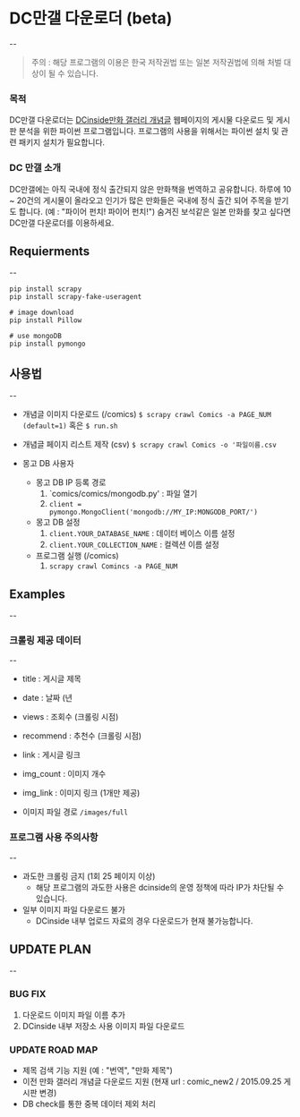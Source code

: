 # DC만갤 다운로더 (beta)
--

> 주의 : 해당 프로그램의 이용은 한국 저작권법 또는 일본 저작권법에 의해 처벌 대상이 될 수 있습니다.

### 목적
DC만갤 다운로더는 [DCinside만화 갤러리 개념글](https://gall.dcinside.com/board/lists?id=comic_new2&exception_mode=recommend) 웹페이지의 게시물 다운로드 및 게시판 분석을 위한 파이썬 프로그램입니다. 프로그램의 사용을 위해서는 파이썬 설치 및 관련 패키지 설치가 필요합니다.

### DC 만갤 소개
DC만갤에는 아직 국내에 정식 출간되지 않은 만화책을 번역하고 공유합니다. 하루에 10 ~ 20건의 게시물이 올라오고 인기가 많은 만화들은 국내에 정식 출간 되어 주목을 받기도 합니다. (예 : "파이어 펀치! 파이어 펀치!") 숨겨진 보석같은 일본 만화를 찾고 싶다면 DC만갤 다운로더를 이용하세요.


## Requierments
--

```
pip install scrapy
pip install scrapy-fake-useragent

# image download
pip install Pillow

# use mongoDB
pip install pymongo
```

## 사용법
--
- 개념글 이미지 다운로드 (/comics)
`$ scrapy crawl Comics -a PAGE_NUM (default=1)`
혹은
`$ run.sh`

- 개념글 페이지 리스트 제작 (csv)
`$ scrapy crawl Comics -o '파일이름.csv `

- 몽고 DB 사용자
  - 몽고 DB IP 등록 경로
    1. `comics/comics/mongodb.py' : 파일 열기
    2. `client = pymongo.MongoClient('mongodb://MY_IP:MONGODB_PORT/')`
  - 몽고 DB 설정
    1. `client.YOUR_DATABASE_NAME` : 데이터 베이스 이름 설정
    2. `client.YOUR_COLLECTION_NAME` : 컬렉션 이름 설정
  - 프로그램 실행 (/comics)
    1. `scrapy crawl Comincs -a PAGE_NUM`

## Examples
--


### 크롤링 제공 데이터
--
- title : 게시글 제목
- date : 날짜 (년
- views : 조회수 (크롤링 시점)
- recommend : 추천수 (크롤링 시점)
- link : 게시글 링크
- img_count : 이미지 개수
- img_link : 이미지 링크 (1개만 제공)

- 이미지 파일 경로 `/images/full`


### 프로그램 사용 주의사항
--
- 과도한 크롤링 금지 (1회 25 페이지 이상)
  - 해당 프로그램의 과도한 사용은 dcinside의 운영 정책에 따라 IP가 차단될 수 있습니다.
- 일부 이미지 파일 다운로드 불가
  - DCinside 내부 업로드 자료의 경우 다운로드가 현재 불가능합니다.

## UPDATE PLAN
--
### BUG FIX
1. 다운로드 이미지 파일 이름 추가
2. DCinside 내부 저장소 사용 이미지 파일 다운로드

### UPDATE ROAD MAP
- 제목 검색 기능 지원 (예 : "번역", "만화 제목")
- 이전 만화 갤러리 개념글 다운로드 지원 (현재 url : comic_new2 / 2015.09.25 게시판 변경)
- DB check를 통한 중복 데이터 제외 처리
